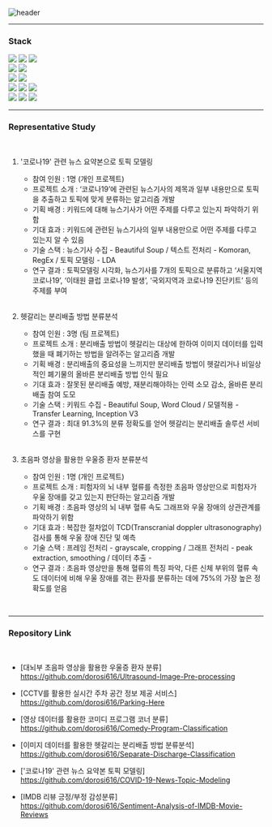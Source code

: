 ![header](https://capsule-render.vercel.app/api?type=cylinder&color=auto&height=50&section=header&text=MULTIPOTENTIALITE-DEVELOPER&fontSize=20)

---

### Stack

<div><span>
<img src="https://img.shields.io/badge/Python-1E82FF?style=flat-square&logo=Python&logoColor=white"/>
<img src="https://img.shields.io/badge/R-1E8CBE?style=flat-square&logo=R&logoColor=white"/>
<img src="https://img.shields.io/badge/JAVA-4B4B77?style=flat-square&logo=java&logoColor=white"/>
</span></div>

<div><span>
<img src="https://img.shields.io/badge/TensorFlow-FF6F00?style=flat-square&logo=TensorFlow&logoColor=white"/>
<img src="https://img.shields.io/badge/PyTorch-EE4C2C?style=flat-square&logo=PyTorch&logoColor=white"/>
</span></div>

<div><span>
<img src="https://img.shields.io/badge/SQLite-003B57?style=flat-square&logo=SQLite&logoColor=white"/>
<img src="https://img.shields.io/badge/MySQL-4479A1?style=flat-square&logo=MySQL&logoColor=white"/>
</span></div>

<div><span>
<img src="https://img.shields.io/badge/HTML-E34F26?style=flat-square&logo=HTML5&logoColor=white"/>
<img src="https://img.shields.io/badge/CSS3-48B0F1?style=flat-square&logo=CSS3&logoColor=white"/>
<img src="https://img.shields.io/badge/JavaScript-F7DF1E?style=flat-square&logo=JavaScript&logoColor=black"/>
</span></div>

<div><span>
<img src="https://img.shields.io/badge/Django-092E20?style=flat-square&logo=Django&logoColor=white"/>
<img src="https://img.shields.io/badge/Spring-6DB33F?style=flat-square&logo=Spring&logoColor=white"/>
<img src="https://img.shields.io/badge/Bootstrap-7952B3?style=flat-square&logo=Bootstrap&logoColor=white"/>
</span></div>


-----


### Representative Study
<br/>

1. '코로나19' 관련 뉴스 요약본으로 토픽 모델링
    * 참여 인원 : 1명 (개인 프로젝트)
    * 프로젝트 소개 : ‘코로나19’에 관련된 뉴스기사의 제목과 일부 내용만으로 토픽을 추출하고 토픽에 맞게 분류하는 알고리즘 개발
    * 기획 배경 : 키워드에 대해 뉴스기사가 어떤 주제를 다루고 있는지 파악하기 위함
    * 기대 효과 : 키워드에 관련된 뉴스기사의 일부 내용만으로 어떤 주제를 다루고 있는지 알 수 있음
    * 기술 스택 : 뉴스기사 수집 - Beautiful Soup / 텍스트 전처리 - Komoran, RegEx / 토픽 모델링 - LDA
    * 연구 결과 : 토픽모델링 시각화, 뉴스기사를 7개의 토픽으로 분류하고 ‘서울지역 코로나19’, ‘이태원 클럽 코로나19 발생’, ‘국외지역과 코로나19 진단키트’ 등의 주제를 부여 
    <br/><br/>

2. 헷갈리는 분리배출 방법 분류분석
     * 참여 인원 : 3명 (팀 프로젝트)
     * 프로젝트 소개 : 분리배출 방법이 헷갈리는 대상에 한하여 이미지 데이터를 입력했을 때 폐기하는 방법을 알려주는 알고리즘 개발
     * 기획 배경 : 분리배출의 중요성을 느끼지만 분리배출 방법이 헷갈리거나 비일상적인 폐기물의 올바른 분리배출 방법 인식 필요
     * 기대 효과 : 잘못된 분리배출 예방, 재분리해야하는 인력 소모 감소, 올바른 분리배출 참여 도모
     * 기술 스택 : 키워드 수집 - Beautiful Soup, Word Cloud / 모델적용 - Transfer Learning, Inception V3
     * 연구 결과 : 최대 91.3%의 분류 정확도를 얻어 헷갈리는 분리배출 솔루션 서비스를 구현
<br/><br/>

3. 초음파 영상을 활용한 우울증 환자 분류분석
    * 참여 인원 : 1명 (개인 프로젝트)
    * 프로젝트 소개 : 피험자의 뇌 내부 혈류를 측정한 초음파 영상만으로 피험자가 우울 장애를 갖고 있는지 판단하는 알고리즘 개발
    * 기획 배경 : 초음파 영상의 뇌 내부 혈류 속도 그래프와 우울 장애의 상관관계를 파악하기 위함
    * 기대 효과 : 복잡한 절차없이 TCD(Transcranial doppler ultrasonography) 검사를 통해 우울 장애 진단 및 예측
    * 기술 스택 : 프레임 전처리 - grayscale, cropping / 그래프 전처리 - peak extraction, smoothing / 데이터 추출 -  
    * 연구 결과 : 초음파 영상만을 통해 혈류의 특징 파악, 다른 신체 부위의 혈류 속도 데이터에 비해 우울 장애를 겪는 환자를 분류하는 데에 75%의 가장 높은 정확도를 얻음
   
<br/>

-----
### Repository Link
</br>

- [대뇌부 초음파 영상을 활용한 우울증 환자 분류] </br>
https://github.com/dorosi616/Ultrasound-Image-Pre-processing

- [CCTV를 활용한 실시간 주차 공간 정보 제공 서비스]</br>
https://github.com/dorosi616/Parking-Here

- [영상 데이터를 활용한 코미디 프로그램 코너 분류]</br>
https://github.com/dorosi616/Comedy-Program-Classification

- [이미지 데이터를 활용한 헷갈리는 분리배출 방법 분류분석]</br>
https://github.com/dorosi616/Separate-Discharge-Classification

- ['코로나19' 관련 뉴스 요약본 토픽 모델링]</br>
https://github.com/dorosi616/COVID-19-News-Topic-Modeling

- [IMDB 리뷰 긍정/부정 감성분류] </br>
https://github.com/dorosi616/Sentiment-Analysis-of-IMDB-Movie-Reviews
